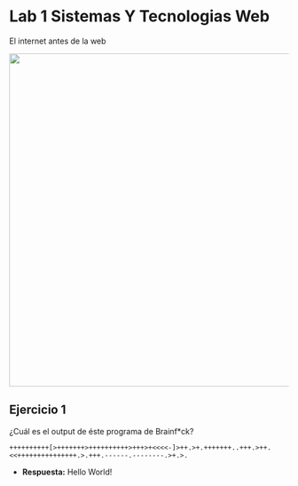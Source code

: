 # Lab 1 Sistemas Y Tecnologias Web

El internet antes de la web

<p align="center"> <img src="https://i.ytimg.com/vi/xFEuqdGnhCc/maxresdefault.jpg" width = "600"> </p>

## Ejercicio 1

¿Cuál es el output de éste programa de Brainf\*ck?

```brainfuck
++++++++++[>+++++++>++++++++++>+++>+<<<<-]>++.>+.+++++++..+++.>++.<<+++++++++++++++.>.+++.------.--------.>+.>.
```

- **Respuesta:** Hello World!
